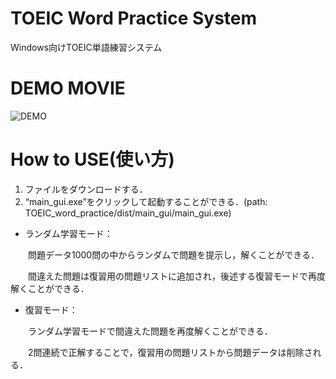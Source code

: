# TOEIC Word Practice System
Windows向けTOEIC単語練習システム

# DEMO MOVIE
![DEMO](https://user-images.githubusercontent.com/66713187/116481226-c3ab4980-a8bd-11eb-918d-e7012b3ee1a9.gif)

# How to USE(使い方)
1. ファイルをダウンロードする．
2. “main_gui.exe”をクリックして起動することができる．(path: TOEIC_word_practice/dist/main_gui/main_gui.exe)

* ランダム学習モード：

　　問題データ1000問の中からランダムで問題を提示し，解くことができる．

　　間違えた問題は復習用の問題リストに追加され，後述する復習モードで再度解くことができる．
  
* 復習モード：

　　ランダム学習モードで間違えた問題を再度解くことができる．

　　2問連続で正解することで，復習用の問題リストから問題データは削除される．
